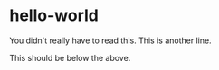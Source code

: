 # hello-world

You didn't really have to read this.
This is another line.

This should be below the above.
